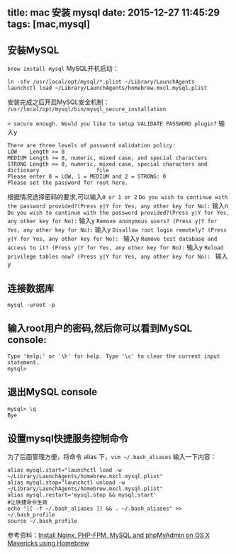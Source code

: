 title: mac 安装 mysql
date: 2015-12-27 11:45:29
tags: [mac,mysql]
---
## 安装MySQL
`brew install mysql`
MySQL开机启动：
<!-- more -->
```
ln -sfv /usr/local/opt/mysql/*.plist ~/Library/LaunchAgents
launchctl load ~/Library/LaunchAgents/homebrew.mxcl.mysql.plist
```
安装完成之后开启MySQL安全机制：
`/usr/local/opt/mysql/bin/mysql_secure_installation`

`> secure enough. Would you like to setup VALIDATE PASSWORD plugin?`
输入y
```
There are three levels of password validation policy:
LOW    Length >= 8
MEDIUM Length >= 8, numeric, mixed case, and special characters
STRONG Length >= 8, numeric, mixed case, special characters and dictionary                  file
Please enter 0 = LOW, 1 = MEDIUM and 2 = STRONG: 0
Please set the password for root here.
```
根据情况选择密码的要求,可以输入`0 or 1 or 2`
`Do you wish to continue with the password provided?(Press y|Y for Yes, any other key for No):`
输入n
`Do you wish to continue with the password provided?(Press y|Y for Yes, any other key for No):`
输入y
`Remove anonymous users? (Press y|Y for Yes, any other key for No):`
输入y
`Disallow root login remotely? (Press y|Y for Yes, any other key for No): `
输入y
`Remove test database and access to it? (Press y|Y for Yes, any other key for No):`
 输入y
`Reload privilege tables now? (Press y|Y for Yes, any other key for No): `
输入y

## 连接数据库
`mysql -uroot -p`
## 输入root用户的密码,然后你可以看到MySQL console:
```
Type 'help;' or '\h' for help. Type '\c' to clear the current input statement.
mysql>
```
## 退出MySQL console
```
mysql> \q
Bye
```
## 设置mysql快捷服务控制命令
为了后面管理方便，将命令 alias 下，`vim ~/.bash_aliases` 输入一下内容：
```
alias mysql.start="launchctl load -w ~/Library/LaunchAgents/homebrew.mxcl.mysql.plist"
alias mysql.stop="launchctl unload -w ~/Library/LaunchAgents/homebrew.mxcl.mysql.plist"
alias mysql.restart='mysql.stop && mysql.start'
#让快捷命令生效
echo "[[ -f ~/.bash_aliases ]] && . ~/.bash_aliases" >> ~/.bash_profile     
source ~/.bash_profile
```
参考资料：[Install Nginx, PHP-FPM, MySQL and phpMyAdmin on OS X Mavericks using Homebrew](http://blog.frd.mn/install-nginx-php-fpm-mysql-and-phpmyadmin-on-os-x-mavericks-using-homebrew/)

   


   

